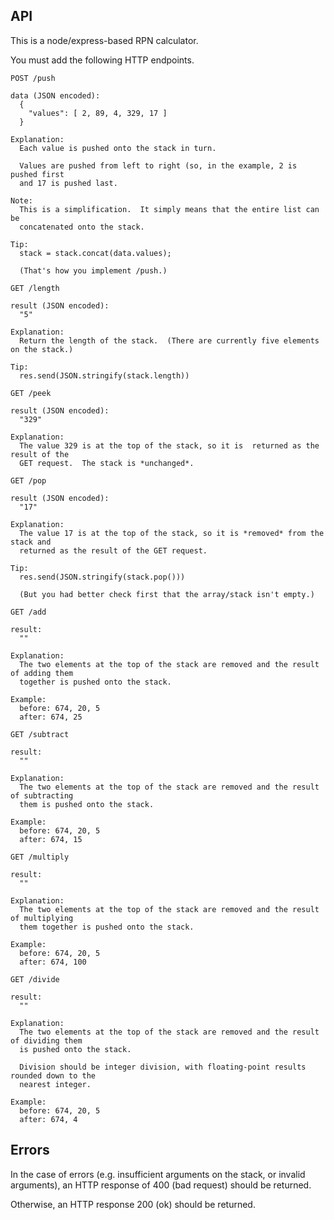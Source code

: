 ## API

This is a node/express-based RPN calculator.

You must add the following HTTP endpoints.

```
POST /push

data (JSON encoded):
  {
    "values": [ 2, 89, 4, 329, 17 ]
  }

Explanation:
  Each value is pushed onto the stack in turn.

  Values are pushed from left to right (so, in the example, 2 is pushed first
  and 17 is pushed last.

Note:
  This is a simplification.  It simply means that the entire list can be
  concatenated onto the stack.

Tip:
  stack = stack.concat(data.values);

  (That's how you implement /push.)
```

```
GET /length

result (JSON encoded):
  "5"

Explanation:
  Return the length of the stack.  (There are currently five elements on the stack.)

Tip:
  res.send(JSON.stringify(stack.length))
```

```
GET /peek

result (JSON encoded):
  "329"

Explanation:
  The value 329 is at the top of the stack, so it is  returned as the result of the
  GET request.  The stack is *unchanged*.
```

```
GET /pop

result (JSON encoded):
  "17"

Explanation:
  The value 17 is at the top of the stack, so it is *removed* from the stack and
  returned as the result of the GET request.

Tip:
  res.send(JSON.stringify(stack.pop()))

  (But you had better check first that the array/stack isn't empty.)
```

```
GET /add

result:
  ""

Explanation:
  The two elements at the top of the stack are removed and the result of adding them
  together is pushed onto the stack.

Example:
  before: 674, 20, 5
  after: 674, 25
```

```
GET /subtract

result:
  ""

Explanation:
  The two elements at the top of the stack are removed and the result of subtracting
  them is pushed onto the stack.

Example:
  before: 674, 20, 5
  after: 674, 15
```

```
GET /multiply

result:
  ""

Explanation:
  The two elements at the top of the stack are removed and the result of multiplying
  them together is pushed onto the stack.

Example:
  before: 674, 20, 5
  after: 674, 100
```

```
GET /divide

result:
  ""

Explanation:
  The two elements at the top of the stack are removed and the result of dividing them
  is pushed onto the stack.

  Division should be integer division, with floating-point results rounded down to the
  nearest integer.

Example:
  before: 674, 20, 5
  after: 674, 4
```

## Errors

In the case of errors (e.g. insufficient arguments on the stack, or invalid
arguments), an HTTP response of 400 (bad request) should be returned.

Otherwise, an HTTP response 200 (ok) should be returned.
